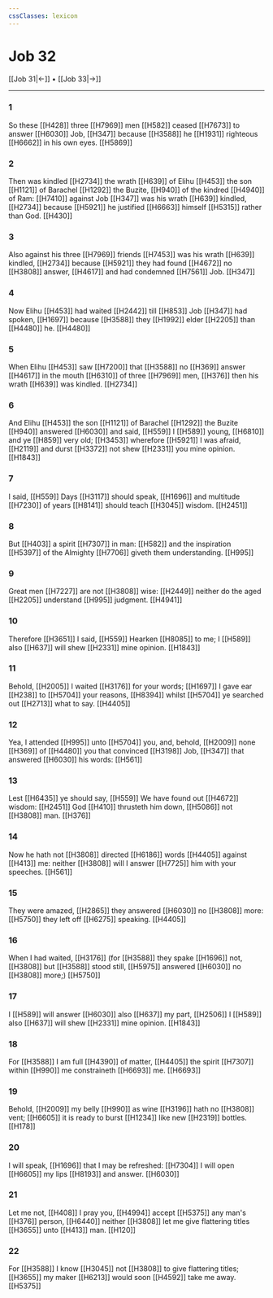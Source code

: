 ```yaml
---
cssClasses: lexicon
---
```

# Job 32

[[Job 31|←]] • [[Job 33|→]]

---

### 1
So these [[H428]] three [[H7969]] men [[H582]] ceased [[H7673]] to answer [[H6030]] Job, [[H347]] because [[H3588]] he [[H1931]] righteous [[H6662]] in his own eyes. [[H5869]]

### 2
Then was kindled [[H2734]] the wrath [[H639]] of Elihu [[H453]] the son [[H1121]] of Barachel [[H1292]] the Buzite, [[H940]] of the kindred [[H4940]] of Ram: [[H7410]] against Job [[H347]] was his wrath [[H639]] kindled, [[H2734]] because [[H5921]] he justified [[H6663]] himself [[H5315]] rather than God. [[H430]]

### 3
Also against his three [[H7969]] friends [[H7453]] was his wrath [[H639]] kindled, [[H2734]] because [[H5921]] they had found [[H4672]] no [[H3808]] answer, [[H4617]] and had condemned [[H7561]] Job. [[H347]]

### 4
Now Elihu [[H453]] had waited [[H2442]]  till [[H853]] Job [[H347]] had spoken, [[H1697]] because [[H3588]] they [[H1992]] elder [[H2205]] than [[H4480]] he. [[H4480]]

### 5
When Elihu [[H453]] saw [[H7200]] that [[H3588]] no [[H369]] answer [[H4617]] in the mouth [[H6310]] of three [[H7969]] men, [[H376]] then his wrath [[H639]] was kindled. [[H2734]]

### 6
And Elihu [[H453]] the son [[H1121]] of Barachel [[H1292]] the Buzite [[H940]] answered [[H6030]] and said, [[H559]] I [[H589]] young, [[H6810]] and ye [[H859]] very old; [[H3453]] wherefore [[H5921]] I was afraid, [[H2119]] and durst [[H3372]] not shew [[H2331]] you mine opinion. [[H1843]]

### 7
I said, [[H559]] Days [[H3117]] should speak, [[H1696]] and multitude [[H7230]] of years [[H8141]] should teach [[H3045]] wisdom. [[H2451]]

### 8
But [[H403]] a spirit [[H7307]] in man: [[H582]] and the inspiration [[H5397]] of the Almighty [[H7706]] giveth them understanding. [[H995]]

### 9
Great men [[H7227]] are not [[H3808]] wise: [[H2449]] neither do the aged [[H2205]] understand [[H995]] judgment. [[H4941]]

### 10
Therefore [[H3651]] I said, [[H559]] Hearken [[H8085]] to me; I [[H589]] also [[H637]] will shew [[H2331]] mine opinion. [[H1843]]

### 11
Behold, [[H2005]] I waited [[H3176]] for your words; [[H1697]] I gave ear [[H238]] to [[H5704]] your reasons, [[H8394]] whilst [[H5704]] ye searched out [[H2713]] what to say. [[H4405]]

### 12
Yea, I attended [[H995]] unto [[H5704]] you, and, behold, [[H2009]] none [[H369]] of [[H4480]] you that convinced [[H3198]] Job, [[H347]] that answered [[H6030]] his words: [[H561]]

### 13
Lest [[H6435]] ye should say, [[H559]] We have found out [[H4672]] wisdom: [[H2451]] God [[H410]] thrusteth him down, [[H5086]] not [[H3808]] man. [[H376]]

### 14
Now he hath not [[H3808]] directed [[H6186]] words [[H4405]] against [[H413]] me: neither [[H3808]] will I answer [[H7725]] him with your speeches. [[H561]]

### 15
They were amazed, [[H2865]] they answered [[H6030]] no [[H3808]] more: [[H5750]] they left off [[H6275]] speaking. [[H4405]]

### 16
When I had waited, [[H3176]] (for [[H3588]] they spake [[H1696]] not, [[H3808]] but [[H3588]] stood still, [[H5975]] answered [[H6030]] no [[H3808]] more;) [[H5750]]

### 17
I [[H589]] will answer [[H6030]] also [[H637]] my part, [[H2506]] I [[H589]] also [[H637]] will shew [[H2331]] mine opinion. [[H1843]]

### 18
For [[H3588]] I am full [[H4390]] of matter, [[H4405]] the spirit [[H7307]] within [[H990]] me constraineth [[H6693]] me. [[H6693]]

### 19
Behold, [[H2009]] my belly [[H990]] as wine [[H3196]] hath no [[H3808]] vent; [[H6605]] it is ready to burst [[H1234]] like new [[H2319]] bottles. [[H178]]

### 20
I will speak, [[H1696]] that I may be refreshed: [[H7304]] I will open [[H6605]] my lips [[H8193]] and answer. [[H6030]]

### 21
Let me not, [[H408]] I pray you, [[H4994]] accept [[H5375]] any man's [[H376]] person, [[H6440]] neither [[H3808]] let me give flattering titles [[H3655]] unto [[H413]] man. [[H120]]

### 22
For [[H3588]] I know [[H3045]] not [[H3808]] to give flattering titles; [[H3655]] my maker [[H6213]] would soon [[H4592]] take me away. [[H5375]]